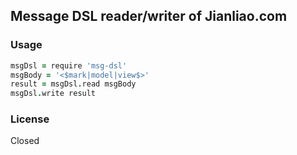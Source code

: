 
Message DSL reader/writer of Jianliao.com
----

### Usage

```coffee
msgDsl = require 'msg-dsl'
msgBody = '<$mark|model|view$>'
result = msgDsl.read msgBody
msgDsl.write result
```

### License

Closed
